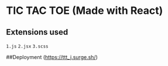 # TIC TAC TOE (Made with React)


## Extensions used

`1.js`
`2.jsx`
`3.scss`



##Deployment
(https://ttt_j.surge.sh/)
